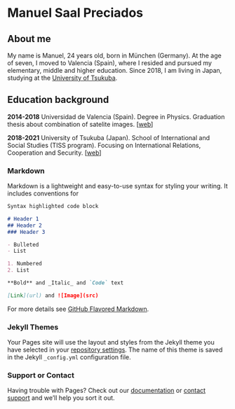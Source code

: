 # Manuel Saal Preciados

## About me
My name is Manuel, 24 years old, born in München (Germany). 
At the age of seven, I moved to Valencia (Spain), where I resided and pursued my elementary, middle and higher education.
Since 2018, I am living in Japan, studying at the [University of Tsukuba](https://www.tsukuba.ac.jp/en/).

## Education background
**2014-2018**
Universidad de Valencia (Spain). 
Degree in Physics. Graduation thesis about combination of satelite images. [[web](https://www.uv.es/uvweb/fisica/es/facultad-fisica-1285850062061.html)]

**2018-2021** University of Tsukuba (Japan).
School of International and Social Studies (TISS program). Focusing on International Relations, Cooperation and Security. [[web](http://www.global.tsukuba.ac.jp/%E7%A4%BE%E4%BC%9A%E3%83%BB%E5%9B%BD%E9%9A%9B%E5%AD%A6%E7%BE%A4)]

####

### Markdown

Markdown is a lightweight and easy-to-use syntax for styling your writing. It includes conventions for

```markdown
Syntax highlighted code block

# Header 1
## Header 2
### Header 3

- Bulleted
- List

1. Numbered
2. List

**Bold** and _Italic_ and `Code` text

[Link](url) and ![Image](src)
```

For more details see [GitHub Flavored Markdown](https://guides.github.com/features/mastering-markdown/).

### Jekyll Themes

Your Pages site will use the layout and styles from the Jekyll theme you have selected in your [repository settings](https://github.com/saalpreciados/saalpreciados.portfolio/settings). The name of this theme is saved in the Jekyll `_config.yml` configuration file.

### Support or Contact

Having trouble with Pages? Check out our [documentation](https://docs.github.com/categories/github-pages-basics/) or [contact support](https://support.github.com/contact) and we’ll help you sort it out.
